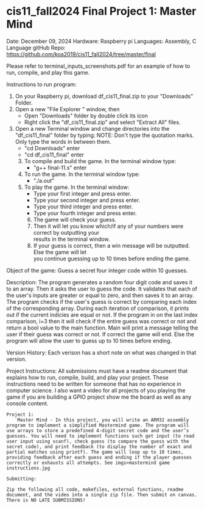 # cis11_fall2024 Final Project 1: Master Mind
Date: December 09, 2024
Hardware: Raspberry pi
Languages: Assembly, C Language
gitHub Repo: https://github.com/koa2019/cis11_fall2024/tree/master/final

Please refer to terminal_inputs_screenshots.pdf for an example of how to run, compile, and play this game.

Instructions to run program:
1. On your Raspberry pi, download df_cis11_final.zip to your "Downloads" Folder.
2. Open a new "File Explorer " window, then
    * Open "Downloads" folder by double click its icon
    * Right click the "df_cis11_final.zip" and select "Extract All" files. 
2. Open a new Terminal window and change directories into the "df_cis11_final" folder 
   by typing: NOTE: Don't type the quotation marks. Only type the words in between them.
    * "cd Downloads" enter 
    * "cd df_cis11_final" enter
    3. To compile and build the game. In the terminal window type:
        * "g++ final-11.s" enter
    4. To run the game. In the terminal window type:
        * "./a.out" 
    5. To play the game. In the terminal window:
        * Type your first integer and press enter.
        * Type your second integer and press enter.
        * Type your third integer and press enter.
        * Type your fourth integer and press enter.
        6. The game will check your guess.
        7. Then it will let you know which/if any of your numbers were correct by outputting your  
           results in the terminal window. 
        8. If your guess is correct, then a win message will be outputted. Else the game will let  
           you continue guessing up to 10 times before ending the game.
       


Object of the game:
Guess a secret four integer code within 10 guesses.

Description:
The program generates a random four digit code and saves it to an array. Then it asks the user to guess the code. It validates that each of the user's inputs are greater or equal to zero, and then saves it to an array. The program checks if the user's guess is correct by comparing each index of the corresponding array. During each iteration of comparison, it prints out if the current indicies are equal or not. If the program in on the last index comparison, i=3 then it will check if the entire guess was correct or not and return a bool value to the main function. Main will print a message telling the user if their guess was correct or not. If correct the game will end. Else the program will allow the user to guess up to 10 times before ending.

Version History:
Each verison has a short note on what was changed in that version.


Project Instructions:
All submissions must have a readme document that explains how to run, compile, build, and play your project. These instructions need to be written for someone that has no experience in computer science. I also want a video for all projects of you playing the game if you are building a GPIO project show me the board as well as any console content.

    Project 1:
        Master Mind - In this project, you will write an ARM32 assembly program to implement a simplified Mastermind game. The program will use arrays to store a predefined 4-digit secret code and the user’s guesses. You will need to implement functions such get input (to read user input using scanf), check guess (to compare the guess with the secret code), and print feedback (to display the number of exact and partial matches using printf). The game will loop up to 10 times, providing feedback after each guess and ending if the player guesses correctly or exhausts all attempts. See imgs>mastermind game instructions.jpg

    Submitting:

    Zip the following all code, makefiles, external functions, readme document, and the video into a single zip file. Then submit on canvas. There is NO LATE SUBMISSIONS! 
